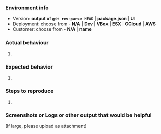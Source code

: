 ### Environment info
- Version: **output of `git rev-parse HEAD`** | **package.json** | **UI**
- Deployment: choose from - **N/A** | **Dev** | **VBox** | **ESX** | **GCloud** | **AWS**
- Customer: choose from - **N/A** | **name**

### Actual behaviour
1.

### Expected behavior
1.

### Steps to reproduce
1.

### Screenshots or Logs or other output that would be helpful
(If large, please upload as attachment)
